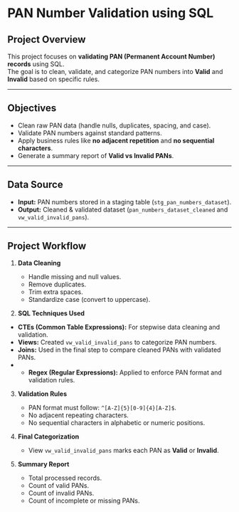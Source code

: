 # PAN Number Validation using SQL  

## Project Overview  
This project focuses on **validating PAN (Permanent Account Number) records** using SQL.  
The goal is to clean, validate, and categorize PAN numbers into **Valid** and **Invalid** based on specific rules.  

---

##  Objectives  
- Clean raw PAN data (handle nulls, duplicates, spacing, and case).  
- Validate PAN numbers against standard patterns.  
- Apply business rules like **no adjacent repetition** and **no sequential characters**.  
- Generate a summary report of **Valid vs Invalid PANs**.  

---

##  Data Source  
- **Input:** PAN numbers stored in a staging table (`stg_pan_numbers_dataset`).  
- **Output:** Cleaned & validated dataset (`pan_numbers_dataset_cleaned` and `vw_valid_invalid_pans`).  

---

##  Project Workflow  
1. **Data Cleaning**  
   - Handle missing and null values.  
   - Remove duplicates.  
   - Trim extra spaces.  
   - Standardize case (convert to uppercase).  

2. **SQL Techniques Used** 
- **CTEs (Common Table Expressions):** For stepwise data cleaning and validation.  
- **Views:** Created `vw_valid_invalid_pans` to categorize PAN numbers.  
- **Joins:** Used in the final step to compare cleaned PANs with validated PANs.
- - **Regex (Regular Expressions):** Applied to enforce PAN format and validation rules.  

3. **Validation Rules**  
   - PAN format must follow: `^[A-Z]{5}[0-9]{4}[A-Z]$`.  
   - No adjacent repeating characters.  
   - No sequential characters in alphabetic or numeric positions.  

4. **Final Categorization**  
   - View `vw_valid_invalid_pans` marks each PAN as **Valid** or **Invalid**.  

5. **Summary Report**  
   - Total processed records.  
   - Count of valid PANs.  
   - Count of invalid PANs.  
   - Count of incomplete or missing PANs.  

